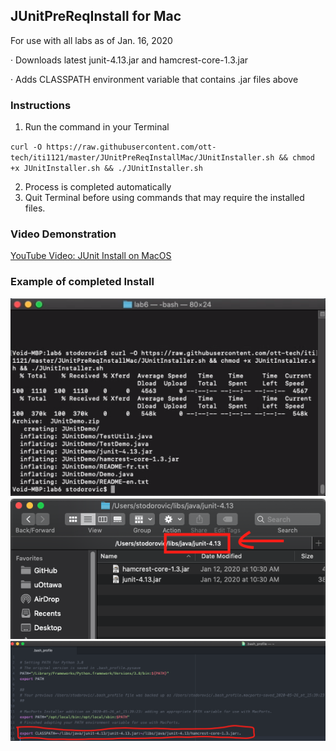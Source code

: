 ## JUnitPreReqInstall for Mac

For use with all labs as of Jan. 16, 2020

·  Downloads latest junit-4.13.jar and hamcrest-core-1.3.jar

·   Adds CLASSPATH environment variable that contains .jar files above

### Instructions

1.  Run the command in your Terminal

`curl -O https://raw.githubusercontent.com/ott-tech/iti1121/master/JUnitPreReqInstallMac/JUnitInstaller.sh && chmod +x JUnitInstaller.sh && ./JUnitInstaller.sh`

2.   Process is completed automatically
3.   Quit Terminal before using commands that may require the installed files.   
### Video Demonstration

[YouTube Video: JUnit Install on MacOS](http://www.youtube.com/watch?v=RX8NSHJieds "JUnit Install on MacOS")





### Example of completed Install

![completed_install_cmd.png](images/completed_install_cmd.png)
![completed_install_explorer.png](images/completed_install_explorer.png)
![completed_install_envirovar.png](images/completed_install_envirovar.png)
